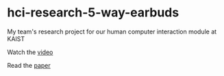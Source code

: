 # hci-research-5-way-earbuds

My team's research project for our human computer interaction module at KAIST

Watch the [video](https://drive.google.com/open?id=1nkVT0ptGYHScGdcb0uoTVkpUa23jdrgj)

Read the [paper](https://www.overleaf.com/read/jcjxcjybmhpd)
